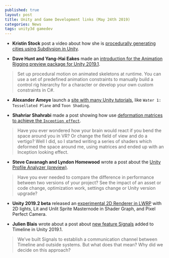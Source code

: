 ```yaml
---
published: true
layout: post
title: Unity and Game Development links (May 24th 2019)
categories: News
tags: unity3d gamedev
---
```


* **Kristin Stock** post a video about how she is [procedurally generating cities using Subdivsion in Unity](https://www.youtube.com/watch?v=zBDrH3lg4YY).

* **Dave Hunt and Yang-Hai Eakes** made an [introduction for the Animation Rigging preview package for Unity 2019.1](https://blogs.unity3d.com/2019/05/14/introducing-the-animation-rigging-preview-package-for-unity-2019-1/).
> Set up procedural motion on animated skeletons at runtime. You can use a set of predefined animation constraints to manually build a control rig hierarchy for a character or develop your own custom constraints in C#.

* **Alexander Ameye** launch a [site with many Unity tutorials](https://alexanderameye.github.io/), like `Water 1: Tessellated Plane` and `Toon Shading`.

* **Shahriar Shahrabi** made a post showing how use [deformation matrices to achieve the `Inception effect`](https://medium.com/realities-io/making-the-inception-effect-in-unity-3d-with-few-lines-of-code-fb9667d4786f).
> Have you ever wondered how your brain would react if you bend the space around you in VR? Or change the field of view and do a vertigo? Well I did, so I started writing a series of shaders which deformed the space around me, using matrices and ended up with an Inception looking effect.

* **Steve Cavanagh and Lyndon Homewood** wrote a post about the [Unity Profile Analyzer (preview)](https://blogs.unity3d.com/2019/05/13/introducing-the-profile-analyzer/).
> Have you ever needed to compare the difference in performance between two versions of your project? See the impact of an asset or code change, optimization work, settings change or Unity version upgrade? 

* **Unity 2019.2 beta** released an [experimental 2D Renderer in LWRP](https://forum.unity.com/threads/experimental-2d-renderer-in-lwrp.683623) with 2D lights, Lit and Unlit Sprite Masternode in Shader Graph, and Pixel Perfect Camera.

* **Julien Blais** wrote about a post about [new feature Signals](https://blogs.unity3d.com/2019/05/21/how-to-use-timeline-signals) added to Timeline in Unity 2019.1.
> We’ve built Signals to establish a communication channel between Timeline and outside systems. But what does that mean? Why did we decide on this approach?
